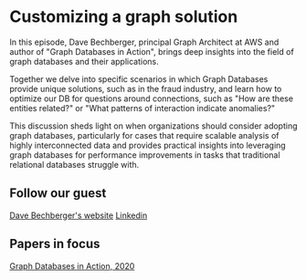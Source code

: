 # Customizing a graph solution

In this episode, Dave Bechberger, principal Graph Architect at AWS and author of "Graph Databases in Action", brings deep insights into the field of graph databases and their applications.

Together we delve into specific scenarios in which Graph Databases provide unique solutions, such as in the fraud industry, and learn how to optimize our DB for questions around connections, such as "How are these entities related?" or "What patterns of interaction indicate anomalies?" 

This discussion sheds light on when organizations should consider adopting graph databases, particularly for cases that require scalable analysis of highly interconnected data and provides practical insights into leveraging graph databases for performance improvements in tasks that traditional relational databases struggle with.

## Follow our guest

[Dave Bechberger's website](http://www.bechberger.com)
[Linkedin](https://www.linkedin.com/in/davebechberger/)

## Papers in focus
[Graph Databases in Action, 2020](https://www.amazon.com/Graph-Databases-Action-Examples-Gremlin-ebook/dp/B09781RC7W?ref_=ast_author_dp)

